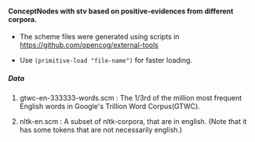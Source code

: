 #### ConceptNodes with stv based on positive-evidences from different corpora.

* The scheme files were generated using scripts in
  https://github.com/opencog/external-tools

* Use `(primitive-load "file-name")` for faster loading.

##### Data
1. gtwc-en-333333-words.scm : The 1/3rd of the million most frequent English
   words in Google's Trillion Word Corpus(GTWC).

2. nltk-en.scm :  A subset of nltk-corpora, that are in english. (Note that
   it has some tokens that are not necessarily english.)
